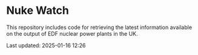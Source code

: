# Nuke Watch

This repository includes code for retrieving the latest information available on the output of EDF nuclear power plants in the UK.

Last updated: 2025-01-16 12:26